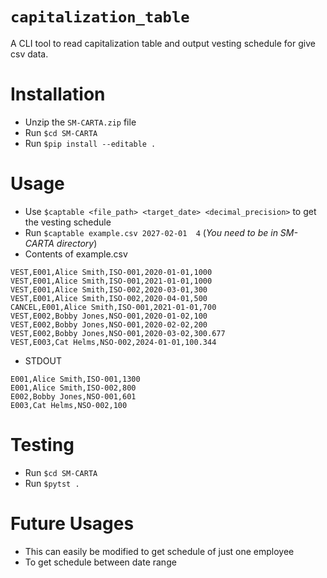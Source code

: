 # `capitalization_table`

A CLI tool to read capitalization table and output vesting schedule for give csv data.

# Installation
- Unzip the `SM-CARTA.zip` file 
- Run `$cd SM-CARTA`
- Run `$pip install --editable .`

# Usage 
- Use `$captable <file_path> <target_date> <decimal_precision>` to get the vesting schedule
- Run `$captable example.csv 2027-02-01  4` (*You need to be in SM-CARTA directory*)
- Contents of example.csv
```
VEST,E001,Alice Smith,ISO-001,2020-01-01,1000
VEST,E001,Alice Smith,ISO-001,2021-01-01,1000
VEST,E001,Alice Smith,ISO-002,2020-03-01,300
VEST,E001,Alice Smith,ISO-002,2020-04-01,500
CANCEL,E001,Alice Smith,ISO-001,2021-01-01,700
VEST,E002,Bobby Jones,NSO-001,2020-01-02,100
VEST,E002,Bobby Jones,NSO-001,2020-02-02,200
VEST,E002,Bobby Jones,NSO-001,2020-03-02,300.677
VEST,E003,Cat Helms,NSO-002,2024-01-01,100.344
```
- STDOUT 
``` 
E001,Alice Smith,ISO-001,1300
E001,Alice Smith,ISO-002,800
E002,Bobby Jones,NSO-001,601
E003,Cat Helms,NSO-002,100
````

# Testing 
- Run `$cd SM-CARTA`
- Run `$pytst .`

# Future Usages 
- This can easily be modified to get schedule of just one employee 
- To get schedule between date range
